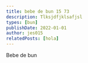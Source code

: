 ```yaml
---
title: bebe de bun 15 73
description: Tlksjdfjklsafjsl
types: [bun]
publishDate: 2022-01-01
author: jes015
relatedPosts: [hola]
---
```


Bebe de bun
